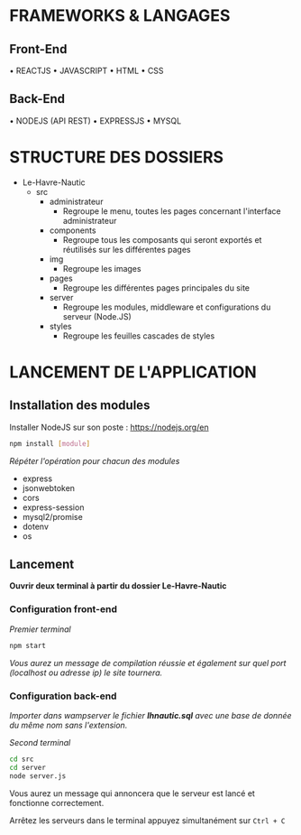 # FRAMEWORKS & LANGAGES

## Front-End
•	REACTJS
•	JAVASCRIPT
•	HTML
•	CSS

## Back-End
•	NODEJS (API REST)
•	EXPRESSJS
•	MYSQL

# STRUCTURE DES DOSSIERS

* Le-Havre-Nautic
  * src
    * administrateur
      * Regroupe le menu, toutes les pages concernant l'interface administrateur 
    * components
      * Regroupe tous les composants qui seront exportés et réutilisés sur les différentes pages
    * img
      * Regroupe les images
    * pages
      * Regroupe les différentes pages principales du site
    * server
      * Regroupe les modules, middleware et configurations du serveur (Node.JS)
    * styles
      * Regroupe les feuilles cascades de styles

# LANCEMENT DE L'APPLICATION

## Installation des modules 

Installer NodeJS sur son poste : https://nodejs.org/en

```bash
npm install [module]
```

_Répéter l'opération pour chacun des modules_

* express
* jsonwebtoken
* cors
* express-session
* mysql2/promise
* dotenv
* os

## Lancement 
**Ouvrir deux terminal à partir du dossier Le-Havre-Nautic**

### Configuration front-end

_Premier terminal_

```bash
npm start
```

_Vous aurez un message de compilation réussie et également sur quel port (localhost ou adresse ip) le site tournera._

### Configuration back-end

_Importer dans wampserver le fichier  **lhnautic.sql** avec une base de donnée du même nom sans l'extension._

_Second terminal_

```bash
cd src 
cd server 
node server.js
```

Vous aurez un message qui annoncera que le serveur est lancé et fonctionne correctement.

Arrêtez les serveurs dans le terminal appuyez simultanément sur ```Ctrl + C```

